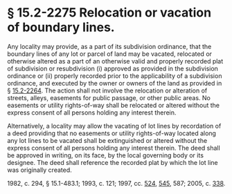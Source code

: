 # § 15.2-2275 Relocation or vacation of boundary lines.

<p>Any locality may provide, as a part of its subdivision ordinance, that the boundary lines of any lot or parcel of land may be vacated, relocated or otherwise altered as a part of an otherwise valid and properly recorded plat of subdivision or resubdivision (i) approved as provided in the subdivision ordinance or (ii) properly recorded prior to the applicability of a subdivision ordinance, and executed by the owner or owners of the land as provided in § <a href='http://law.lis.virginia.gov/vacode/15.2-2264/'>15.2-2264</a>. The action shall not involve the relocation or alteration of streets, alleys, easements for public passage, or other public areas. No easements or utility rights-of-way shall be relocated or altered without the express consent of all persons holding any interest therein.</p><p>Alternatively, a locality may allow the vacating of lot lines by recordation of a deed providing that no easements or utility rights-of-way located along any lot lines to be vacated shall be extinguished or altered without the express consent of all persons holding any interest therein. The deed shall be approved in writing, on its face, by the local governing body or its designee. The deed shall reference the recorded plat by which the lot line was originally created.</p><p>1982, c. 294, § 15.1-483.1; 1993, c. 121; 1997, cc. <a href='http://lis.virginia.gov/cgi-bin/legp604.exe?971+ful+CHAP0524'>524</a>, <a href='http://lis.virginia.gov/cgi-bin/legp604.exe?971+ful+CHAP0545'>545</a>, 587; 2005, c. <a href='http://lis.virginia.gov/cgi-bin/legp604.exe?051+ful+CHAP0338'>338</a>.</p>